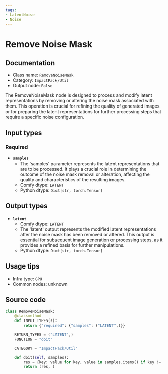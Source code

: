 ```yaml
---
tags:
- LatentNoise
- Noise
---
```


# Remove Noise Mask
## Documentation
- Class name: `RemoveNoiseMask`
- Category: `ImpactPack/Util`
- Output node: `False`

The RemoveNoiseMask node is designed to process and modify latent representations by removing or altering the noise mask associated with them. This operation is crucial for refining the quality of generated images or for preparing the latent representations for further processing steps that require a specific noise configuration.
## Input types
### Required
- **`samples`**
    - The 'samples' parameter represents the latent representations that are to be processed. It plays a crucial role in determining the outcome of the noise mask removal or alteration, affecting the quality and characteristics of the resulting images.
    - Comfy dtype: `LATENT`
    - Python dtype: `Dict[str, torch.Tensor]`
## Output types
- **`latent`**
    - Comfy dtype: `LATENT`
    - The 'latent' output represents the modified latent representations after the noise mask has been removed or altered. This output is essential for subsequent image generation or processing steps, as it provides a refined basis for further manipulations.
    - Python dtype: `Dict[str, torch.Tensor]`
## Usage tips
- Infra type: `GPU`
- Common nodes: unknown


## Source code
```python
class RemoveNoiseMask:
    @classmethod
    def INPUT_TYPES(s):
        return {"required": {"samples": ("LATENT",)}}

    RETURN_TYPES = ("LATENT",)
    FUNCTION = "doit"

    CATEGORY = "ImpactPack/Util"

    def doit(self, samples):
        res = {key: value for key, value in samples.items() if key != 'noise_mask'}
        return (res, )

```
